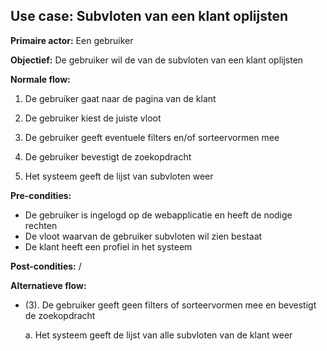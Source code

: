 ## Use case: Subvloten van een klant oplijsten

**Primaire actor:** Een gebruiker

**Objectief:** De gebruiker wil de van de subvloten van een klant oplijsten

**Normale flow:**

1. De gebruiker gaat naar de pagina van de klant

2. De gebruiker kiest de juiste vloot

3. De gebruiker geeft eventuele filters en/of sorteervormen mee

4. De gebruiker bevestigt de zoekopdracht

5. Het systeem geeft de lijst van subvloten weer

**Pre-condities:**
- De gebruiker is ingelogd op de webapplicatie en heeft de nodige rechten
- De vloot waarvan de gebruiker subvloten wil zien bestaat
- De klant heeft een profiel in het systeem

**Post-condities:**
/

**Alternatieve flow:**

* (3). De gebruiker geeft geen filters of sorteervormen mee en bevestigt de zoekopdracht

  a. Het systeem geeft de lijst van alle subvloten van de klant weer
